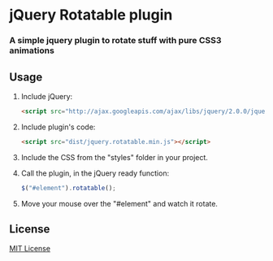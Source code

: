 # jQuery Rotatable plugin

### A simple jquery plugin to rotate stuff with pure CSS3 animations

## Usage

1. Include jQuery:

	```html
	<script src="http://ajax.googleapis.com/ajax/libs/jquery/2.0.0/jquery.min.js"></script>
	```

2. Include plugin's code:

	```html
	<script src="dist/jquery.rotatable.min.js"></script>
	```
3. Include the CSS from the "styles" folder in your project.

4. Call the plugin, in the jQuery ready function:

	```javascript
	$("#element").rotatable();
	```
5. Move your mouse over the "#element" and watch it rotate.


## License

[MIT License](http://zenorocha.mit-license.org/)
